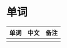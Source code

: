 # 单词

| 单词         | 中文          | 备注 |
| --------------- | -------------- | ---- |
|  |        |  |
